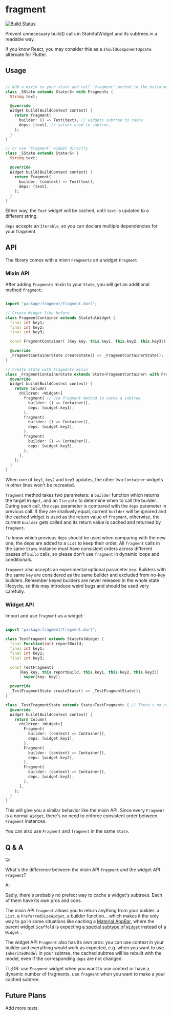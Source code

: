 # fragment

[![Build Status](https://travis-ci.com/pinyin/fragment.svg?branch=master)](https://travis-ci.com/pinyin/fragment)

Prevent unnecessary build() calls in StatefulWidget and its subtrees in a readable way.

If you know React, you may consider this as a `shouldComponentUpdate` alternate for Flutter.

## Usage

```dart

// Add a mixin to your state and call `fragment` method in the build method of your state
class _SState extends State<S> with Fragments {
  String text;

  @override
  Widget build(BuildContext context) {
    return fragment(
      builder: () => Text(text), // widgets subtree to cache
      deps: [text], // values used in subtree. 
    );
  }
}

// or use `Fragment` widget directly
class _SState extends State<S> {
  String text;

  @override
  Widget build(BuildContext context) {
    return Fragment(
      builder: (context) => Text(text),
      deps: [text],
    );
  }
}

```

Either way, the `Text` widget will be cached, until `text` is updated to a different string.

`deps` accepts an `Iterable`, so you can declare multiple dependencies for your fragment.

## API

The library comes with a mixin `Fragments` an a widget `Fragment`.

### Mixin API

After adding `Fragments` mixin to your `State`, you will get an additional method `fragment`: 

```dart

import 'package:fragment/fragment.dart';

// Create Widget like before 
class FragmentContainer extends StatefulWidget {
  final int key1;
  final int key2;
  final int key3;

  const FragmentContainer( {Key key, this.key1, this.key2, this.key3}) : super(key: key);

  @override
  _FragmentContainerState createState() => _FragmentContainerState();
}

// Create State with Fragments mixin
class _FragmentContainerState extends State<FragmentContainer> with Fragments {
  @override
  Widget build(BuildContext context) {
    return Column(
      children: <Widget>[
        fragment( // use fragment method to cache a subtree
          builder: () => Container(),
          deps: [widget.key1],
        ), 
        fragment(
          builder: () => Container(),
          deps: [widget.key2],
        ), 
        fragment(
          builder: () => Container(), 
          deps: [widget.key3],
        ),
      ],
    );
  }
}

```

When one of `key1`, `key2` and `key3` updates, the other two `Container` widgets in other lines won't be recreated.

`fragment` method takes two parameters: a `builder` function which returns the target `Widget`, and an `Iterable` to determine when to call the builder. During each call, the `deps` parameter is compared with the `deps` parameter in previous call. If they are shallowly equal, current `builder` will be ignored and the cached widget is used as the return value of `fragment`, otherwise, the current `builder` gets called and its return value is cached and returned by `fragment`.

To know which previous `deps` should be used when comparing with the new one, the deps are added to a `List` to keep their order. All `fragment` calls in the same `State` instance must have consistent orders across different passes of `build` calls, so please don't use `fragment` in dynamic loops and conditionals.

`fragment` also accepts an experimental optional parameter `key`. Builders with the same `key` are considered as the same builder and excluded from no-key builders. Remember keyed builders are never released in the whole state lifecycle, so this may introduce weird bugs and should be used very carefully.

### Widget API

Import and use `Fragment` as a widget:

```dart

import 'package:fragment/fragment.dart';

class TestFragment extends StatefulWidget {
  final Function(int) reportBuild;
  final int key1;
  final int key2;
  final int key3;

  const TestFragment(
      {Key key, this.reportBuild, this.key1, this.key2, this.key3})
      : super(key: key);

  @override
  _TestFragmentState createState() => _TestFragmentState();
}

class _TestFragmentState extends State<TestFragment> { // There's no need to add mixin
  @override
  Widget build(BuildContext context) {
    return Column(
      children: <Widget>[
        Fragment(
          builder: (context) => Container(),
          deps: [widget.key1],
        ),
        Fragment(
          builder: (context) => Container(),
          deps: [widget.key2],
        ),
        Fragment(
          builder: (context) => Container(),
          deps: [widget.key3],
        ),
      ],
    );
  }
}
```

This will give you a similar behavior like the mixin API. Since every `Fragment` is a normal `Widget`, there's no need to enforce consistent order between `Fragment` instances.

You can also use `Fragment` and `fragment` in the same `State`.

## Q & A

Q: 

What's the difference between the mixin API `fragment` and the widget API `Fragment`?

A:

Sadly, there's probably no prefect way to cache a widget's subtrees. Each of them have its own pros and cons.

The mixin API `fragment` allows you to return anything from your builder: a `List`, a `PreferredSizeWidget`, a builder function... which makes it the only way to go in some situations like caching a [Material AppBar](https://docs.flutter.io/flutter/material/AppBar-class.html), where the parent widget `Scaffold` is expecting [a special subtype of `Widget`](https://docs.flutter.io/flutter/material/Scaffold/appBar.html) instead of a `Widget` .

The widget API `Fragment` also has its own pros: you can use context in your builder and everything would work as expected, e.g. when you want to use `InheritedModel` in your subtree, the cached subtree will be rebuilt with the model, even if the corresponding `deps` are not changed.

TL;DR: use `Fragment` widget when you want to use context or have a dynamic number of fragments, use `fragment` when you want to make a your cached subtree.

## Future Plans

Add more tests.